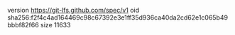version https://git-lfs.github.com/spec/v1
oid sha256:f2f4c4ad164469c98c67392e3e1ff35d936ca40da2cd62e1c065b49bbbf82f66
size 11633

